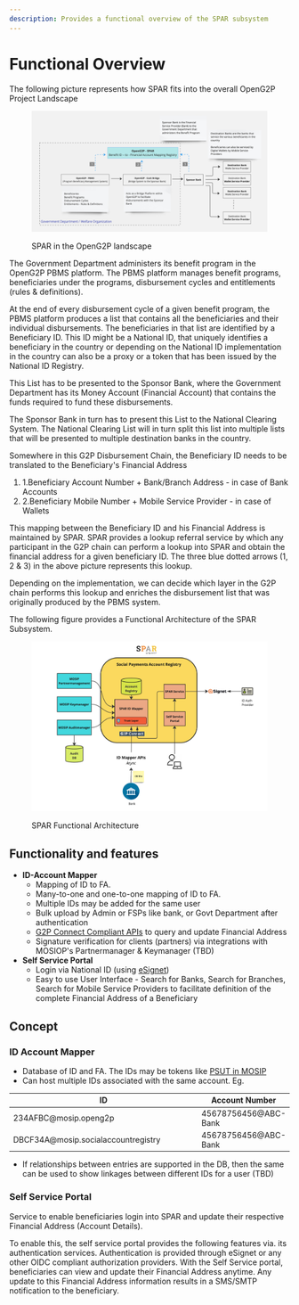 ```yaml
---
description: Provides a functional overview of the SPAR subsystem
---
```


# Functional Overview

The following picture represents how SPAR fits into the overall OpenG2P Project Landscape

<figure><img src="../../.gitbook/assets/Gitbook-SPAR-Landscape.jpg" alt=""><figcaption><p>SPAR in the OpenG2P landscape</p></figcaption></figure>

The Government Department administers its benefit program in the OpenG2P PBMS platform. The PBMS platform manages benefit programs, beneficiaries under the programs, disbursement cycles and entitlements (rules & definitions).

At the end of every disbursement cycle of a given benefit program, the PBMS platform produces a list that contains all the beneficiaries and their individual disbursements. The beneficiaries in that list are identified by a Beneficiary ID. This ID might be a National ID, that uniquely identifies a beneficiary in the country or depending on the National ID implementation in the country can also be a proxy or a token that has been issued by the National ID Registry.

This List has to be presented to the Sponsor Bank, where the Government Department has its Money Account (Financial Account) that contains the funds required to fund these disbursements.

The Sponsor Bank in turn has to present this List to the National Clearing System. The National Clearing List will in turn split this list into multiple lists that will be presented to multiple destination banks in the country.

Somewhere in this G2P Disbursement Chain, the Beneficiary ID needs to be translated to the Beneficiary's Financial Address

1. 1.Beneficiary Account Number + Bank/Branch Address - in case of Bank Accounts
2. 2.Beneficiary Mobile Number + Mobile Service Provider - in case of Wallets

This mapping between the Beneficiary ID and his Financial Address is maintained by SPAR. SPAR provides a lookup referral service by which any participant in the G2P chain can perform a lookup into SPAR and obtain the financial address for a given beneficiary ID. The three blue dotted arrows (1, 2 & 3) in the above picture represents this lookup.

Depending on the implementation, we can decide which layer in the G2P chain performs this lookup and enriches the disbursement list that was originally produced by the PBMS  system.

The following figure provides a Functional Architecture of the SPAR Subsystem.

<figure><img src="../../.gitbook/assets/Gitbook-SPAR-Functional-Architecture.jpg" alt=""><figcaption><p>SPAR Functional Architecture</p></figcaption></figure>

## Functionality and features

* **ID-Account Mapper**
  * Mapping of ID to FA.
  * Many-to-one and one-to-one mapping of ID to FA.
  * Multiple IDs may be added for the same user
  * Bulk upload by Admin or FSPs like bank, or Govt Department after authentication
  * [G2P Connect Compliant APIs](https://g2pconnect.cdpi.dev/protocol/interfaces/beneficiary-management/mapper-specs) to query and update Financial Address
  * Signature verification for clients (partners)  via integrations with MOSIOP's Partnermanager & Keymanager (TBD)
* **Self Service Portal**
  * Login via National ID (using [eSignet](https://docs.esignet.io/))
  * Easy to use User Interface - Search for Banks, Search for Branches, Search for Mobile Service Providers to facilitate definition of the complete Financial Address of a Beneficiary

## Concept

### ID Account Mapper

* Database of ID and FA. The IDs may be tokens like [PSUT in MOSIP](https://docs.mosip.io/1.2.0/id-lifecycle-management/identifiers#token-id-psut-partner-specific-user-token)
* Can host multiple IDs associated with the same account. Eg.

<table><thead><tr><th width="368.5">ID</th><th>Account Number</th></tr></thead><tbody><tr><td>234AFBC@mosip.openg2p</td><td>45678756456@ABC-Bank</td></tr><tr><td>DBCF34A@mosip.socialaccountregistry</td><td>45678756456@ABC-Bank</td></tr></tbody></table>

* If relationships between entries are supported in the DB, then the same can be used to show linkages between different IDs for a user (TBD)

### Self Service Portal

Service to enable beneficiaries login into SPAR and update their respective Financial Address (Account Details).

To enable this, the self service portal provides the following features via. its authentication services. Authentication is provided through eSignet or any other OIDC compliant authorization providers. With the Self Service portal, beneficiaries can view and update their Financial Address anytime. Any update to this Financial Address information results in a SMS/SMTP notification to the beneficiary.
